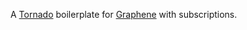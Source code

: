 A [Tornado](http://www.tornadoweb.org/) boilerplate for [Graphene](http://graphene-python.org/) with subscriptions.
